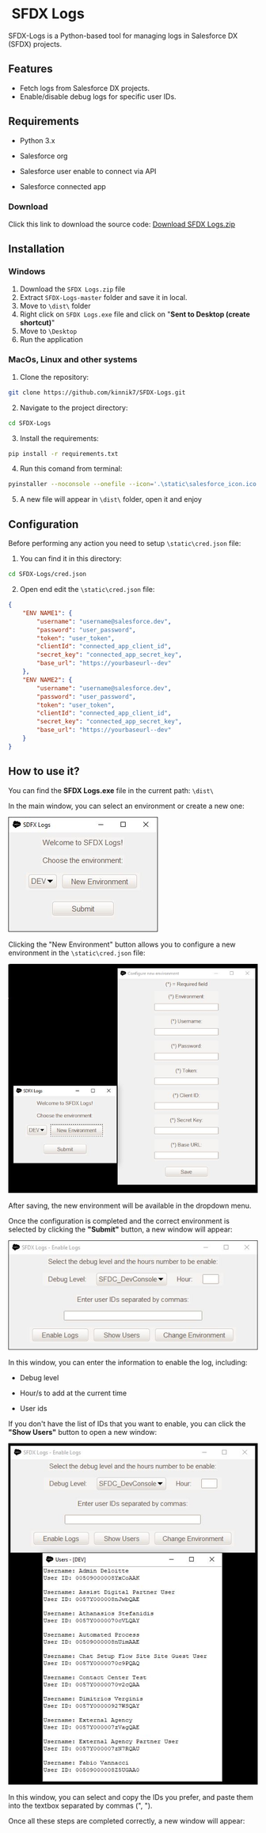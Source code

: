 # <img src="https://github.com/kinnik7/SFDX-Logs/blob/master/static/salesforce_icon.ico" title="" alt="" data-align="center"> SFDX Logs

SFDX-Logs is a Python-based tool for managing logs in Salesforce DX (SFDX) projects.

## Features

- Fetch logs from Salesforce DX projects. 
- Enable/disable debug logs for specific user IDs.

## Requirements

- Python 3.x

- Salesforce org

- Salesforce user enable to connect via API

- Salesforce connected app

### Download

Click this link to download the source code: [Download SFDX Logs.zip](https://github.com/kinnik7/SFDX-Logs/archive/refs/heads/master.zip)

## Installation

### Windows

1. Download the `SFDX Logs.zip` file
2. Extract `SFDX-Logs-master` folder and save it in local.
3. Move to `\dist\` folder
4. Right click on `SFDX Logs.exe` file and click on "**Sent to Desktop (create shortcut)**"
5. Move to `\Desktop`
6. Run the application

### MacOs, Linux and other systems
1. Clone the repository:

```bash
git clone https://github.com/kinnik7/SFDX-Logs.git
```

2. Navigate to the project directory:

```bash
cd SFDX-Logs
```

3. Install the requirements:

```bash
pip install -r requirements.txt
```

4. Run this comand from terminal:

```bash
pyinstaller --noconsole --onefile --icon='.\static\salesforce_icon.ico' '.\src\SFDX Logs.py'
```

5. A new file will appear in `\dist\` folder, open it and enjoy

## Configuration

Before performing any action you need to setup `\static\cred.json` file:

1. You can find it in this directory: 

```bash
cd SFDX-Logs/cred.json
```

2. Open end edit the `\static\cred.json` file:

```json
{
    "ENV NAME1": {
        "username": "username@salesforce.dev",
        "password": "user_password",
        "token": "user_token",
        "clientId": "connected_app_client_id",
        "secret_key": "connected_app_secret_key",
        "base_url": "https://yourbaseurl--dev"
    },
    "ENV NAME2": {
        "username": "username@salesforce.dev",
        "password": "user_password",
        "token": "user_token",
        "clientId": "connected_app_client_id",
        "secret_key": "connected_app_secret_key",
        "base_url": "https://yourbaseurl--dev"
    }
}
```

## How to use it?

You can find the **SFDX Logs.exe** file in the current path: `\dist\`

In the main window, you can select an environment or create a new one:

<img src="https://github.com/kinnik7/SFDX-Logs/blob/master/screenshots/main.JPG" title="" alt="" data-align="center">

Clicking the "New Environment" button allows you to configure a new environment in the `\static\cred.json` file:

<img src="https://github.com/kinnik7/SFDX-Logs/blob/master/screenshots/newEnvironment.JPG" title="" alt="" data-align="center">

After saving, the new environment will be available in the dropdown menu.

Once the configuration is completed and the correct environment is selected by clicking the **"Submit"** button, a new window will appear:

<img src="https://github.com/kinnik7/SFDX-Logs/blob/master/screenshots/enableLogs.JPG" title="" alt="" data-align="center">

In this window, you can enter the information to enable the log, including:

- Debug level

- Hour/s to add at the current time

- User ids

If you don't have the list of IDs that you want to enable, you can click the **"Show Users"** button to open a new window:

<img title="" src="https://github.com/kinnik7/SFDX-Logs/blob/master/screenshots/showUsersJPG.JPG" alt="" data-align="center">

In this window, you can select and copy the IDs you prefer, and paste them into the textbox separated by commas (", ").

Once all these steps are completed correctly, a new window will appear:

<img src="https://github.com/kinnik7/SFDX-Logs/blob/master/screenshot/success.JPG" title="" alt="" data-align="center">

